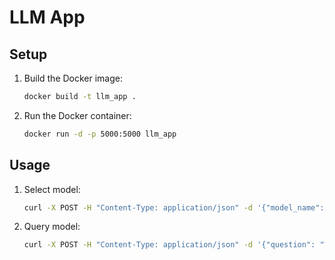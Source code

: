 # LLM App

## Setup

1. Build the Docker image:

   ```sh
   docker build -t llm_app .
   ```

2. Run the Docker container:
   ```sh
   docker run -d -p 5000:5000 llm_app
   ```

## Usage

1. Select model:

   ```sh
   curl -X POST -H "Content-Type: application/json" -d '{"model_name": "llama2"}' http://localhost:5000/select_model
   ```

2. Query model:
   ```sh
   curl -X POST -H "Content-Type: application/json" -d '{"question": "What is AI?"}' http://localhost:5000/query
   ```

